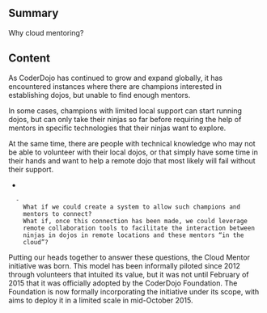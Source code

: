 ## Summary

 Why cloud mentoring? 

## Content

As CoderDojo has continued to grow and expand globally, it has
encountered instances where there are champions interested in
establishing dojos, but unable to find enough mentors.

In some cases, champions with limited local support can start running
dojos, but can only take their ninjas so far before requiring the help
of mentors in specific technologies that their ninjas want to explore.

At the same time, there are people with technical knowledge who may not
be able to volunteer with their local dojos, or that simply have some
time in their hands and want to help a remote dojo that most likely will
fail without their support.

  - 
    
      -   
        What if we could create a system to allow such champions and
        mentors to connect?
        What if, once this connection has been made, we could leverage
        remote collaboration tools to facilitate the interaction between
        ninjas in dojos in remote locations and these mentors “in the
        cloud”?

Putting our heads together to answer these questions, the Cloud Mentor
initiative was born. This model has been informally piloted since 2012
through volunteers that intuited its value, but it was not until
February of 2015 that it was officially adopted by the CoderDojo
Foundation. The Foundation is now formally incorporating the initiative
under its scope, with aims to deploy it in a limited scale in
mid-October 2015.
